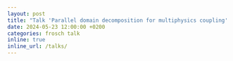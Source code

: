 ```yaml
---
layout: post
title: "Talk 'Parallel domain decomposition for multiphysics coupling' at HPCSE2024"
date: 2024-05-23 12:00:00 +0200
categories: frosch talk
inline: true
inline_url: /talks/
---
```

